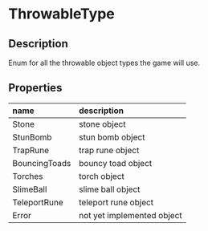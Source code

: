 # ThrowableType

## Description

Enum for all the throwable object types the game will use.

## Properties

| name | description |
| :--- | :--- |
| Stone | stone object |
| StunBomb | stun bomb object |
| TrapRune | trap rune object |
| BouncingToads | bouncy toad object |
| Torches | torch object |
| SlimeBall | slime ball object |
| TeleportRune | teleport rune object |
| Error | not yet implemented object |

